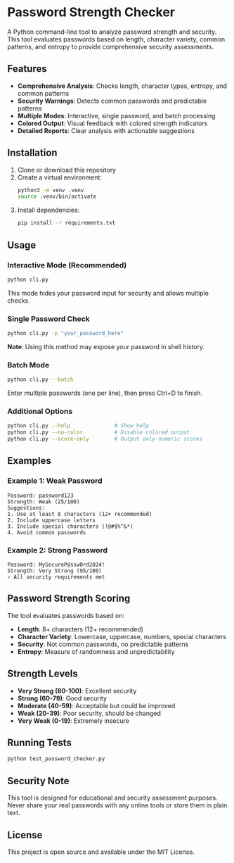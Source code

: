 # Password Strength Checker

A Python command-line tool to analyze password strength and security. This tool evaluates passwords based on length, character variety, common patterns, and entropy to provide comprehensive security assessments.

## Features

- **Comprehensive Analysis**: Checks length, character types, entropy, and common patterns
- **Security Warnings**: Detects common passwords and predictable patterns
- **Multiple Modes**: Interactive, single password, and batch processing
- **Colored Output**: Visual feedback with colored strength indicators
- **Detailed Reports**: Clear analysis with actionable suggestions

## Installation

1. Clone or download this repository
2. Create a virtual environment:
   ```bash
   python3 -m venv .venv
   source .venv/bin/activate
   ```
3. Install dependencies:
   ```bash
   pip install -r requirements.txt
   ```

## Usage

### Interactive Mode (Recommended)
```bash
python cli.py
```
This mode hides your password input for security and allows multiple checks.

### Single Password Check
```bash
python cli.py -p "your_password_here"
```
**Note**: Using this method may expose your password in shell history.

### Batch Mode
```bash
python cli.py --batch
```
Enter multiple passwords (one per line), then press Ctrl+D to finish.

### Additional Options
```bash
python cli.py --help              # Show help
python cli.py --no-color          # Disable colored output
python cli.py --score-only        # Output only numeric scores
```

## Examples

### Example 1: Weak Password
```
Password: password123
Strength: Weak (25/100)
Suggestions:
1. Use at least 8 characters (12+ recommended)
2. Include uppercase letters
3. Include special characters (!@#$%^&*)
4. Avoid common passwords
```

### Example 2: Strong Password
```
Password: MySecureP@ssw0rd2024!
Strength: Very Strong (95/100)
✓ All security requirements met
```

## Password Strength Scoring

The tool evaluates passwords based on:

- **Length**: 8+ characters (12+ recommended)
- **Character Variety**: Lowercase, uppercase, numbers, special characters
- **Security**: Not common passwords, no predictable patterns
- **Entropy**: Measure of randomness and unpredictability

## Strength Levels

- **Very Strong (80-100)**: Excellent security
- **Strong (60-79)**: Good security
- **Moderate (40-59)**: Acceptable but could be improved
- **Weak (20-39)**: Poor security, should be changed
- **Very Weak (0-19)**: Extremely insecure

## Running Tests

```bash
python test_password_checker.py
```

## Security Note

This tool is designed for educational and security assessment purposes. Never share your real passwords with any online tools or store them in plain text.

## License

This project is open source and available under the MIT License.